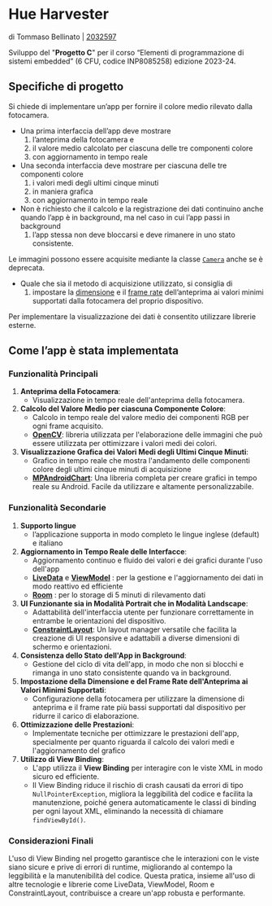 # Hue Harvester
di Tommaso Bellinato | [2032597](https://stem.elearning.unipd.it/user/profile.php?id=3804)

Sviluppo del "**Progetto C**"  per il corso  “Elementi di programmazione di sistemi embedded” (6 CFU, codice INP8085258) edizione 2023-24.

## Specifiche di progetto

Si chiede di implementare un’app per fornire il colore medio rilevato dalla fotocamera.

- Una prima interfaccia dell’app deve mostrare
    1. l’anteprima della fotocamera e
    2. il valore medio calcolato per ciascuna delle tre componenti colore
    3. con aggiornamento in tempo reale
- Una seconda interfaccia deve mostrare per ciascuna delle tre componenti colore
    1. i valori medi degli ultimi cinque minuti
    2. in maniera grafica
    3. con aggiornamento in tempo reale
- Non è richiesto che il calcolo e la registrazione dei dati continuino anche quando l’app è in background, ma nel caso in cui l’app passi in background
    1. l’app stessa non deve bloccarsi e deve rimanere in uno stato consistente.

Le immagini possono essere acquisite mediante la classe [`Camera`](https://developer.android.com/guide/topics/media/camera) anche se è deprecata.

- Quale che sia il metodo di acquisizione utilizzato, si consiglia di
    1. impostare la [dimensione](https://developer.android.com/reference/kotlin/android/hardware/Camera.Parameters#getsupportedpreviewsizes) e il [frame rate](https://developer.android.com/reference/kotlin/android/hardware/Camera.Parameters#getsupportedpreviewfpsrange) dell’anteprima ai valori minimi supportati dalla fotocamera del proprio dispositivo.

Per implementare la visualizzazione dei dati è consentito utilizzare librerie esterne.

## Come l’app è stata implementata

### Funzionalità Principali

1. **Anteprima della Fotocamera**:
    - Visualizzazione in tempo reale dell'anteprima della fotocamera.
2. **Calcolo del Valore Medio per ciascuna Componente Colore**:
    - Calcolo in tempo reale del valore medio dei componenti RGB per ogni frame acquisito.
    - [**OpenCV**](https://opencv.org/links/): libreria utilizzata per l'elaborazione delle immagini che può essere utilizzata per ottimizzare i valori medi dei colori.
3. **Visualizzazione Grafica dei Valori Medi degli Ultimi Cinque Minuti**:
    - Grafico in tempo reale che mostra l'andamento delle componenti colore degli ultimi cinque minuti di acquisizione
    - [**MPAndroidChart**](https://github.com/PhilJay/MPAndroidChart): Una libreria completa per creare grafici in tempo reale su Android. Facile da utilizzare e altamente personalizzabile.

### Funzionalità Secondarie

1. **Supporto lingue**
    - l’applicazione supporta in modo completo le lingue inglese (default) e italiano
2. **Aggiornamento in Tempo Reale delle Interfacce**:
    - Aggiornamento continuo e fluido dei valori e dei grafici durante l'uso dell'app
    - [**LiveData**](https://developer.android.com/topic/libraries/architecture/livedata) e [**ViewModel**](https://developer.android.com/topic/libraries/architecture/viewmodel) : per la gestione e l'aggiornamento dei dati in modo reattivo ed efficiente
    - [**Room**](https://developer.android.com/kotlin/multiplatform/room) : per lo storage di 5 minuti di rilevamento dati
3. **UI Funzionante sia in Modalità Portrait che in Modalità Landscape**:
    - Adattabilità dell'interfaccia utente per funzionare correttamente in entrambe le orientazioni del dispositivo.
    - [**ConstraintLayout**](https://developer.android.com/training/constraint-layout): Un layout manager versatile che facilita la creazione di UI responsive e adattabili a diverse dimensioni di schermo e orientazioni.
4. **Consistenza dello Stato dell'App in Background**:
    - Gestione del ciclo di vita dell'app, in modo che non si blocchi e rimanga in uno stato consistente quando va in background.
5. **Impostazione della Dimensione e del Frame Rate dell'Anteprima ai Valori Minimi Supportati**:
    - Configurazione della fotocamera per utilizzare la dimensione di anteprima e il frame rate più bassi supportati dal dispositivo per ridurre il carico di elaborazione.
6. **Ottimizzazione delle Prestazioni**:
    - Implementate tecniche per ottimizzare le prestazioni dell'app, specialmente per quanto riguarda il calcolo dei valori medi e l'aggiornamento del grafico
7. **Utilizzo di View Binding**:
    - L'app utilizza il **View Binding** per interagire con le viste XML in modo sicuro ed efficiente.
    - Il View Binding riduce il rischio di crash causati da errori di tipo `NullPointerException`, migliora la leggibilità del codice e facilita la manutenzione, poiché genera automaticamente le classi di binding per ogni layout XML, eliminando la necessità di chiamare `findViewById()`.

### Considerazioni Finali

L'uso di View Binding nel progetto garantisce che le interazioni con le viste siano sicure e prive di errori di runtime, migliorando al contempo la leggibilità e la manutenibilità del codice. Questa pratica, insieme all'uso di altre tecnologie e librerie come LiveData, ViewModel, Room e ConstraintLayout, contribuisce a creare un'app robusta e performante.
